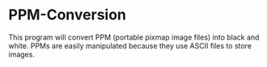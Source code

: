 # PPM-Conversion
This program will convert PPM (portable pixmap image files) into black and white. PPMs are easily manipulated because they use ASCII files to store images.
